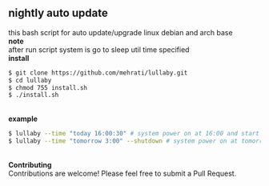 ## nightly auto update 
this bash script for auto update/upgrade linux debian and arch base
<br>**note**<br>
after run script system is go to sleep util time specified
 <br>**install**<br>
 ```sh
$ git clone https://github.com/mehrati/lullaby.git
$ cd lullaby
$ chmod 755 install.sh
$ ./install.sh
```
 <br>**example**<br>
 ```sh
$ lullaby --time "today 16:00:30" # system power on at 16:00 and start update  
$ lullaby --time "tomorrow 3:00" --shutdown # system power on at tomorrow 10:30 and start update at end system shutdown
```
<br>**Contributing**<br>
Contributions are welcome! Please feel free to submit a Pull Request.